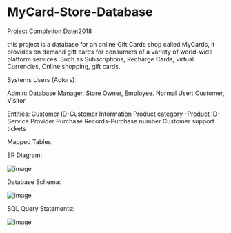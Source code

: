 # MyCard-Store-Database
Project Completion Date:2018

this project is a database for an online Gift Cards shop called MyCards, it provides on demand gift cards for consumers of a variety of world-wide platform services. Such as Subscriptions, Recharge Cards, virtual Currencies, Online shopping, gift cards.

Systems Users (Actors):

Admin: Database Manager,  Store Owner, Employee.
Normal User: Customer, Visitor.


Entities:
Customer ID-Customer Information
Product category -Product ID-Service Provider
Purchase Records-Purchase number
Customer support tickets



Mapped Tables:


ER Diagram:




 ![image](https://user-images.githubusercontent.com/87137785/129510163-44a7b63c-ae82-422a-b5b2-69b36a167561.png)




Database Schema:


 

![image](https://user-images.githubusercontent.com/87137785/129510175-ebb799bc-e404-4f84-85cc-969e432507df.png)






SQL Query Statements:
        
 
![image](https://user-images.githubusercontent.com/87137785/129510193-406507d2-3d7d-4228-a0c4-f216c0f6c134.png)








